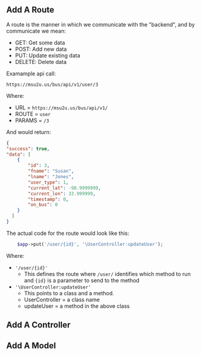 ## Add A Route

A route is the manner in which we communicate with the "backend", and by communicate we mean:
  - GET: Get some data
  - POST: Add new data
  - PUT: Update existing data
  - DELETE: Delete data
    
Examample api call:

```
https://msu2u.us/bus/api/v1/user/3
```

Where:
- URL = `https://msu2u.us/bus/api/v1/`
- ROUTE = `user`
- PARAMS = `/3`

And would return:

```json
{
"success": true,
"data": [
    {
        "id": 3,
        "fname": "Susan",
        "lname": "Jones",
        "user_type": 1,
        "current_lat": -98.9999999,
        "current_lon": 33.999999,
        "timestamp": 0,
        "on_bus": 0
    }
  ]
}
```

The actual code for the route would look like this:

```php
    $app->put('/user/{id}', '\UserController:updateUser');
```

Where: 
- `'/user/{id}'`
    - This defines the route where `/user/` identifies which method to run and `{id}` is a parameter to send to the method
- `'\UserController:updateUser'`
    - This points to a class and a method.
    - UserController = a class name
    - updateUser = a method in the above class


## Add A Controller


## Add A Model
